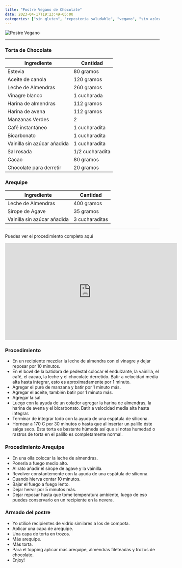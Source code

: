 ```yaml
---
title: "Postre Vegano de Chocolate"
date: 2023-04-17T19:23:49-05:00
categories: ["sin gluten", "reposteria saludable", "vegano", "sin azúcar"]
---
```

![Postre Vegano](../../images/postre_vegano.jpg)
___
### Torta de Chocolate

| Ingrediente | Cantidad |
| ----------- | ----------- |
| Estevia | 80 gramos |
| Aceite de canola | 120 gramos |
| Leche de Almendras | 260 gramos |
| Vinagre blanco | 1 cucharada |
| Harina de almendras | 112 gramos |
| Harina de avena | 112 gramos |
| Manzanas Verdes | 2 |
| Café instantáneo | 1 cucharadita |
| Bicarbonato | 1 cucharadita |
| Vainilla sin azúcar añadida | 1 cucharadita |
| Sal rosada | 1/2 cucharadita |
| Cacao | 80 gramos |
| Chocolate para derretir | 20 gramos |

### Arequipe

| Ingrediente | Cantidad |
| ----------- | ----------- |
| Leche de Almendras | 400 gramos |
| Sirope de Agave | 35 gramos |
| Vainilla sin azúcar añadida | 3 cucharaditas |

___

Puedes ver el procedimiento completo aquí

<iframe width="560" height="315" src="https://www.youtube.com/embed/v2KD1wG7otI" title="YouTube video player" frameborder="0" allow="accelerometer; autoplay; clipboard-write; encrypted-media; gyroscope; picture-in-picture; web-share" allowfullscreen></iframe>


### Procedimiento 
- En un recipiente mezclar la leche de almendra con el vinagre y dejar reposar por 10 minutos. 
- En el bowl de la batidora de pedestal colocar el endulzante, la vainilla, el café, el cacao, la leche y el chocolate derretido. Batir a velocidad media alta hasta integrar, esto es aproximadamente por 1 minuto. 
- Agregar el puré de manzana y batir por 1 minuto más. 
- Agregar el aceite, también batir por 1 minuto más.
- Agregar la sal.
- Luego con la ayuda de un colador agregar la harina de almendras, la harina de avena y el bicarbonato. Batir a velocidad media alta hasta integrar.
- Terminar de integrar todo con la ayuda de una espátula de silicona.
- Hornear a 170 C por 30 minutos o hasta que al insertar un palillo éste salga seco. Esta torta es bastante húmeda así que si notas humedad o rastros de torta en el palillo es completamente normal.

### Procedimiento Arequipe
- En una olla colocar la leche de almendras.
- Ponerla a fuego medio alto.
- Al rato añadir el sirope de agave y la vainilla.
- Revolver constantemente con la ayuda de una espátula de silicona.
- Cuando hierva contar 10 minutos.
- Bajar el fuego a fuego lento.
- Dejar hervir por 5 minutos más.
- Dejar reposar hasta que tome temperatura ambiente, luego de eso puedes conservarlo en un recipiente en la nevera.

### Armado del postre
- Yo utilicé recipientes de vidrio similares a los de compota.
- Aplicar una capa de arequipe.
- Una capa de torta en trozos.
- Más arequipe.
- Más torta.
- Para el topping aplicar más arequipe, almendras fileteadas y trozos de chocolate.
- Enjoy!
